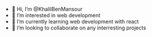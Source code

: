 - 👋 Hi, I’m @KhalilBenMansour
- 👀 I’m interested in web development
- 🌱 I’m currently learning web development with react
- 💞️ I’m looking to collaborate on any interresting projects


<!---
KhalilBenMansour/KhalilBenMansour is a ✨ special ✨ repository because its `README.md` (this file) appears on your GitHub profile.
You can click the Preview link to take a look at your changes.
--->
